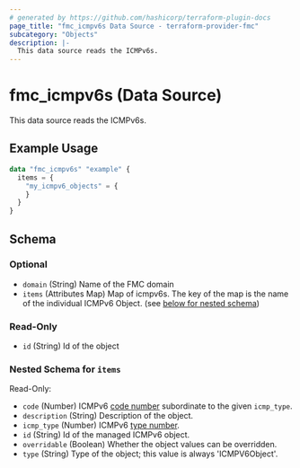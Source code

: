 ```yaml
---
# generated by https://github.com/hashicorp/terraform-plugin-docs
page_title: "fmc_icmpv6s Data Source - terraform-provider-fmc"
subcategory: "Objects"
description: |-
  This data source reads the ICMPv6s.
---
```


# fmc_icmpv6s (Data Source)

This data source reads the ICMPv6s.

## Example Usage

```terraform
data "fmc_icmpv6s" "example" {
  items = {
    "my_icmpv6_objects" = {
    }
  }
}
```

<!-- schema generated by tfplugindocs -->
## Schema

### Optional

- `domain` (String) Name of the FMC domain
- `items` (Attributes Map) Map of icmpv6s. The key of the map is the name of the individual ICMPv6 Object. (see [below for nested schema](#nestedatt--items))

### Read-Only

- `id` (String) Id of the object

<a id="nestedatt--items"></a>
### Nested Schema for `items`

Read-Only:

- `code` (Number) ICMPv6 [code number](https://www.iana.org/assignments/icmpv6-parameters/icmpv6-parameters.xhtml) subordinate to the given `icmp_type`.
- `description` (String) Description of the object.
- `icmp_type` (Number) ICMPv6 [type number](https://www.iana.org/assignments/icmpv6-parameters/icmpv6-parameters.xhtml).
- `id` (String) Id of the managed ICMPv6 object.
- `overridable` (Boolean) Whether the object values can be overridden.
- `type` (String) Type of the object; this value is always 'ICMPV6Object'.
